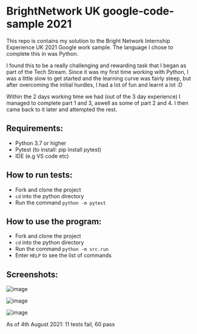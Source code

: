# BrightNetwork UK google-code-sample 2021


This repo is contains my solution to the Bright Network Internship Experience UK 2021 Google work sample. The language I chose to complete this in was Python.

I found this to be a  really challenging and rewarding task that I began as part of the Tech Stream.
Since it was my first time working with Python, I was a little slow to get started and the learning curve was fairly steep, but after overcoming the initial hurdles, I had a lot of fun and learnt a lot :D

Within the 2 days working time we had (out of the 3 day experience) I managed to complete part 1 and 3, aswell as some of part 2 and 4. I then came back to it later and attempted the rest.

## Requirements:
- Python 3.7 or higher
- Pytest (to install: pip install pytest)
- IDE (e.g VS code etc)

## How to run tests:
- Fork and clone the project
- `cd` into the python directory
- Run the command `python -m pytest`

## How to use the program:
- Fork and clone the project
- `cd` into the python directory
- Run the command `python -m src.run`
- Enter `HELP` to see the list of commands

## Screenshots:
![image](https://user-images.githubusercontent.com/75613073/140731955-53d48eeb-d964-4c53-95db-f09e6c2ab13c.png)

![image](https://user-images.githubusercontent.com/75613073/140732730-47e98ef7-acb2-480f-9656-43446e43389d.png)

![image](https://user-images.githubusercontent.com/75613073/140732978-e3e3097e-0e18-4d45-8958-a248a31942a3.png)


As of  4th August 2021:
11 tests fail, 60 pass
